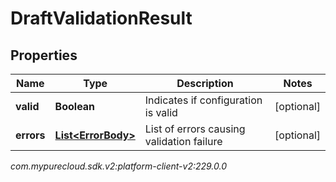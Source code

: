 # DraftValidationResult


## Properties

| Name | Type | Description | Notes |
| ------------ | ------------- | ------------- | ------------- |
| **valid** | **Boolean** | Indicates if configuration is valid |  [optional] |
| **errors** | [**List&lt;ErrorBody&gt;**](ErrorBody) | List of errors causing validation failure |  [optional] |




_com.mypurecloud.sdk.v2:platform-client-v2:229.0.0_

